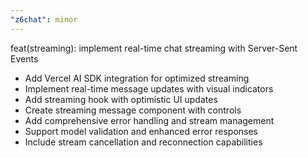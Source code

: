 ```yaml
---
"z6chat": minor
---
```


feat(streaming): implement real-time chat streaming with Server-Sent Events

- Add Vercel AI SDK integration for optimized streaming
- Implement real-time message updates with visual indicators
- Add streaming hook with optimistic UI updates
- Create streaming message component with controls
- Add comprehensive error handling and stream management
- Support model validation and enhanced error responses
- Include stream cancellation and reconnection capabilities
